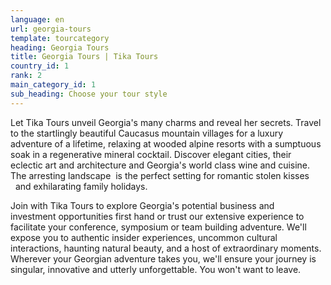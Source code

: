 ```yaml
---
language: en
url: georgia-tours
template: tourcategory
heading: Georgia Tours
title: Georgia Tours | Tika Tours
country_id: 1
rank: 2
main_category_id: 1
sub_heading: Choose your tour style
---
```

<div class="row content-row"><!-- 1151 (0)-->

</div>

<div class="row content-row"><!-- 1152 (3)-->
<div class="col-xs-12 col-sm-6 col-md-6"><!-- 1542 -->

Let Tika Tours unveil Georgia's many charms and reveal her secrets. Travel to the
startlingly beautiful Caucasus mountain villages for a luxury adventure of a lifetime,
relaxing at wooded alpine resorts with a sumptuous soak in a regenerative mineral
cocktail. Discover elegant cities, their eclectic art and architecture and Georgia's
world class wine and cuisine. The arresting landscape  is the perfect setting for
romantic stolen kisses   and exhilarating family holidays.

</div>

<div class="col-xs-12 col-sm-6 col-md-6"><!-- 1543 -->

Join with Tika Tours to explore Georgia's potential business and investment opportunities
first hand or trust our extensive experience to facilitate your conference, symposium
or team building adventure. We'll expose you to authentic insider experiences, uncommon
cultural interactions, haunting natural beauty, and a host of extraordinary moments.
Wherever your Georgian adventure takes you, we'll ensure your journey is singular,
innovative and utterly unforgettable. You won't want to leave.

</div>

</div>
